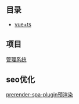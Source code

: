 ## 目录

- [vue+ts](https://github.com/dubiping/blog/blob/master/vue-blog/vue-ts.md)

## 项目
[管理系统](https://el-admin.xin/dashboard)

## seo优化
[prerender-spa-plugin预渲染](https://github.com/dubiping/blog/blob/master/vue-blog/prerender-spa-plugin.md)